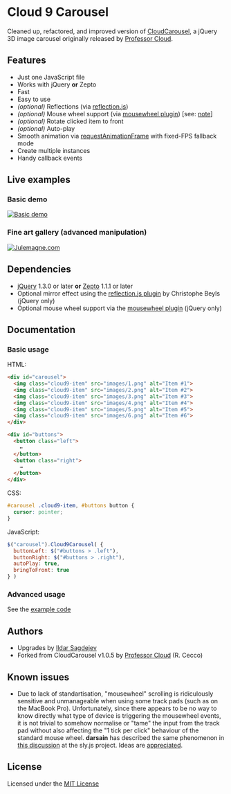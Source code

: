 # Cloud 9 Carousel

Cleaned up, refactored, and improved version of [CloudCarousel](http://webscripts.softpedia.com/script/Image-Galleries/Image-Tools/Cloud-Carousel-65275.html), a jQuery 3D image carousel originally released by [Professor Cloud](#authors).

## Features

- Just one JavaScript file
- Works with jQuery **or** Zepto
- Fast
- Easy to use
- *(optional)* Reflections (via [reflection.js](http://www.digitalia.be/software/reflectionjs-for-jquery))
- *(optional)* Mouse wheel support (via [mousewheel plugin](http://plugins.jquery.com/mousewheel/)) [see: [note](#known-issues)]
- *(optional)* Rotate clicked item to front
- *(optional)* Auto-play
- Smooth animation via [requestAnimationFrame](http://ie.microsoft.com/testdrive/Graphics/RequestAnimationFrame/) with fixed-FPS fallback mode
- Create multiple instances
- Handy callback events

## Live examples

### Basic demo

<a href="http://specious.github.io/cloud9carousel/">![Basic demo](http://specious.github.io/cloud9carousel/images/screenshots/demo-browsers.png "Cloud 9 Carousel live demo!")</a>

### Fine art gallery (advanced manipulation)

<a href="http://www.julemagne.com/">![Julemagne.com](http://specious.github.io/cloud9carousel/images/screenshots/julemagne.png "Julemagne.com")</a>

## Dependencies

- [jQuery](https://github.com/jquery/jquery) 1.3.0 or later **or** [Zepto](https://github.com/madrobby/zepto) 1.1.1 or later
- Optional mirror effect using the [reflection.js plugin](http://www.digitalia.be/software/reflectionjs-for-jquery) by Christophe Beyls (jQuery only)
- Optional mouse wheel support via the [mousewheel plugin](http://plugins.jquery.com/mousewheel/) (jQuery only)

## Documentation

### Basic usage

HTML:
```html
<div id="carousel">
  <img class="cloud9-item" src="images/1.png" alt="Item #1">
  <img class="cloud9-item" src="images/2.png" alt="Item #2">
  <img class="cloud9-item" src="images/3.png" alt="Item #3">
  <img class="cloud9-item" src="images/4.png" alt="Item #4">
  <img class="cloud9-item" src="images/5.png" alt="Item #5">
  <img class="cloud9-item" src="images/6.png" alt="Item #6">
</div>

<div id="buttons">
  <button class="left">
    ←
  </button>
  <button class="right">
    →
  </button>
</div>
```

CSS:
```css
#carousel .cloud9-item, #buttons button {
  cursor: pointer;
}
```

JavaScript:
```js
$("carousel").Cloud9Carousel( {
  buttonLeft: $("#buttons > .left"),
  buttonRight: $("#buttons > .right"),
  autoPlay: true,
  bringToFront: true
} )
```

### Advanced usage

See the [example code](https://github.com/specious/cloud9carousel/tree/gh-pages)

## Authors

- Upgrades by [Ildar Sagdejev](http://twitter.com/tknomad)
- Forked from CloudCarousel v1.0.5 by [Professor Cloud](http://www.professorcloud.com/) (R. Cecco)

## Known issues

- Due to lack of standartisation, "mousewheel" scrolling is ridiculously sensitive and unmanageable when using some track pads (such as on the MacBook Pro).  Unfortunately, since there appears to be no way to know directly what type of device is triggering the mousewheel events, it is not trivial to somehow normalise or "tame" the input from the track pad without also affecting the "1 tick per click" behaviour of the standard mouse wheel.  **darsain** has described the same phenomenon in [this discussion](https://github.com/darsain/sly/issues/67) at the sly.js project.  Ideas are [appreciated](https://github.com/specious/cloud9carousel/issues/1).

## License

Licensed under the [MIT License](http://en.wikipedia.org/wiki/MIT_License)